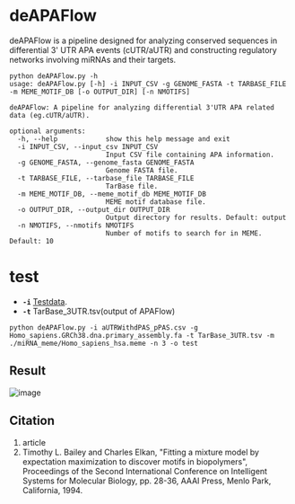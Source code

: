 # deAPAFlow
deAPAFlow is a pipeline designed for analyzing conserved sequences in differential 3' UTR APA events (cUTR/aUTR) and constructing regulatory networks involving miRNAs and their targets.

```
python deAPAFlow.py -h
usage: deAPAFlow.py [-h] -i INPUT_CSV -g GENOME_FASTA -t TARBASE_FILE -m MEME_MOTIF_DB [-o OUTPUT_DIR] [-n NMOTIFS]

deAPAFlow: A pipeline for analyzing differential 3'UTR APA related data (eg.cUTR/aUTR).

optional arguments:
  -h, --help            show this help message and exit
  -i INPUT_CSV, --input_csv INPUT_CSV
                        Input CSV file containing APA information.
  -g GENOME_FASTA, --genome_fasta GENOME_FASTA
                        Genome FASTA file.
  -t TARBASE_FILE, --tarbase_file TARBASE_FILE
                        TarBase file.
  -m MEME_MOTIF_DB, --meme_motif_db MEME_MOTIF_DB
                        MEME motif database file.
  -o OUTPUT_DIR, --output_dir OUTPUT_DIR
                        Output directory for results. Default: output
  -n NMOTIFS, --nmotifs NMOTIFS
                        Number of motifs to search for in MEME. Default: 10
```
# test
- **`-i`** [Testdata](https://github.com/Badman1025/APAFlow/tree/main/test).  
- **`-t`** TarBase_3UTR.tsv(output of APAFlow) 

```
python deAPAFlow.py -i aUTRWithdPAS_pPAS.csv -g Homo_sapiens.GRCh38.dna.primary_assembly.fa -t TarBase_3UTR.tsv -m ./miRNA_meme/Homo_sapiens_hsa.meme -n 3 -o test
```
## Result
![image](https://github.com/user-attachments/assets/0606af2f-4166-4bdc-97c2-eeba68224769)

## Citation
1. article
2. Timothy L. Bailey and Charles Elkan, "Fitting a mixture model by expectation maximization to discover motifs in biopolymers", Proceedings of the Second International Conference on Intelligent Systems for Molecular Biology, pp. 28-36, AAAI Press, Menlo Park, California, 1994.
